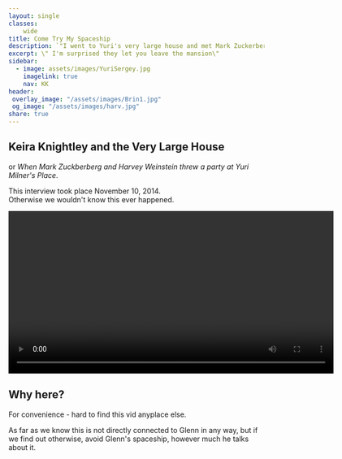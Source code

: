 ```yaml
---
layout: single
classes:
    wide
title: Come Try My Spaceship
description: `"I went to Yuri's very large house and met Mark Zuckerberg. And...Google people\"
excerpt: \" I'm surprised they let you leave the mansion\"
sidebar:
  - image: assets/images/YuriSergey.jpg
    imagelink: true
    nav: KK
header:
 overlay_image: "/assets/images/Brin1.jpg"
 og_image: "/assets/images/harv.jpg"
share: true
---
```


## Keira Knightley and the Very Large House

or _When Mark Zuckberberg and Harvey Weinstein threw a party at Yuri Milner's Place_.


This interview took place November 10, 2014.  
Otherwise we wouldn't know this ever happened.

<video controls width="640">
<source src="assets/video/JKcut1.mp4" type="video/mp4">
</video>


## Why here?

For convenience - hard to find this vid anyplace else.


As far as we know this is not directly connected to Glenn in any way,
but if we find out otherwise,
avoid Glenn's spaceship, however much he talks about it.
